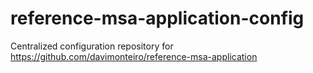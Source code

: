 # reference-msa-application-config
Centralized configuration repository for https://github.com/davimonteiro/reference-msa-application
